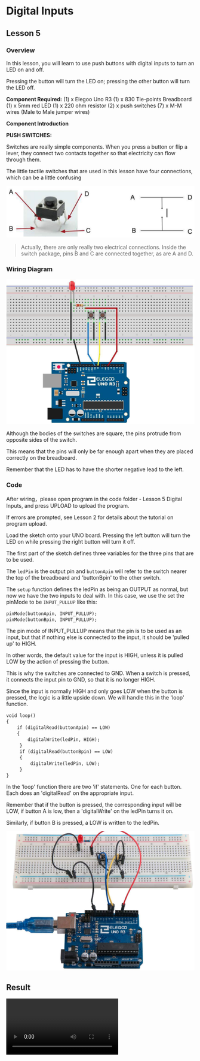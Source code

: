 # Digital Inputs

## Lesson 5

### Overview

In this lesson, you will learn to use push buttons with digital inputs to turn an LED on and off.

Pressing the button will turn the LED on; pressing the other button will turn the LED off.

**Component Required:**
(1) x Elegoo Uno R3
(1) x 830 Tie-points Breadboard
(1) x 5mm red LED
(1) x 220 ohm resistor
(2) x push switches
(7) x M-M wires (Male to Male jumper wires)

**Component Introduction**

**PUSH SWITCHES:**

Switches are really simple components. When you press a button or flip a lever, they connect two contacts together so that electricity can flow through them.

The little tactile switches that are used in this lesson have four connections, which can be a little confusing

![buttons](digital_inputs_1.png)

> Actually, there are only really two electrical connections. Inside the switch package, pins B and C are connected together, as are A and D.

### Wiring Diagram

![wiring diagram](digital_inputs_2.png)

Although the bodies of the switches are square, the pins protrude from opposite
sides of the switch.

This means that the pins will only be far enough apart when they are placed correctly on the breadboard.

Remember that the LED has to have the shorter negative lead to the left.

### Code

After wiring，please open program in the code folder - Lesson 5 Digital Inputs, and press UPLOAD to upload the program.

If errors are prompted, see Lesson 2 for details about the tutorial on program upload.

Load the sketch onto your UNO board. Pressing the left button will turn the LED on while pressing the right button will turn it off.

The first part of the sketch defines three variables for the three pins that are to be used.

The `ledPin` is the output pin and `buttonApin` will refer to the switch nearer
the top of the breadboard and 'buttonBpin' to the other switch.

The `setup` function defines the ledPin as being an OUTPUT as normal, but now we
have the two inputs to deal with. In this case, we use the set the pinMode to be
`INPUT_PULLUP` like this:

```
pinMode(buttonApin, INPUT_PULLUP);
pinMode(buttonBpin, INPUT_PULLUP);
```

The pin mode of INPUT_PULLUP means that the pin is to be used as an input, but
that if nothing else is connected to the input, it should be 'pulled up' to HIGH.

In other words, the default value for the input is HIGH, unless it is pulled LOW by the action of pressing the button.

This is why the switches are connected to GND. When a switch is pressed, it
connects the input pin to GND, so that it is no longer HIGH.

Since the input is normally HIGH and only goes LOW when the button is pressed, the logic is a little upside down. We will handle this in the 'loop' function.

```
void loop()
{
    if (digitalRead(buttonApin) == LOW)
    {
        digitalWrite(ledPin, HIGH);
     }
     if (digitalRead(buttonBpin) == LOW)
     {
         digitalWrite(ledPin, LOW);
     }
}
```

In the 'loop' function there are two 'if' statements. One for each button. Each does an 'digitalRead' on the appropriate input.

Remember that if the button is pressed, the corresponding input will be LOW, if
button A is low, then a 'digitalWrite' on the ledPin turns it on.

Similarly, if button B is pressed, a LOW is written to the ledPin.

![example](digital_inputs_3.png)

## Result

![proof](digital_inputs.mp4)
